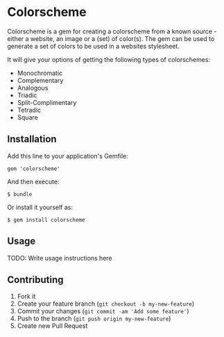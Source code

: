 # Colorscheme

Colorscheme is a gem for creating a colorscheme from a known source - either a website, an image or a (set) of color(s). The gem can be used to generate a set of colors to be used in a websites stylesheet. 

It will give your options of getting the following types of colorschemes: 

 - Monochromatic
 - Complementary
 - Analogous
 - Triadic
 - Split-Complimentary
 - Tetradic
 - Square


## Installation

Add this line to your application's Gemfile:

    gem 'colorscheme'

And then execute:

    $ bundle

Or install it yourself as:

    $ gem install colorscheme

## Usage

TODO: Write usage instructions here

## Contributing

1. Fork it
2. Create your feature branch (`git checkout -b my-new-feature`)
3. Commit your changes (`git commit -am 'Add some feature'`)
4. Push to the branch (`git push origin my-new-feature`)
5. Create new Pull Request
